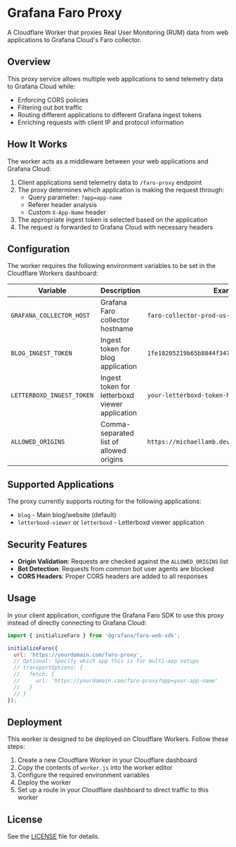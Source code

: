# Grafana Faro Proxy

A Cloudflare Worker that proxies Real User Monitoring (RUM) data from web applications to Grafana Cloud's Faro collector.

## Overview

This proxy service allows multiple web applications to send telemetry data to Grafana Cloud while:

- Enforcing CORS policies
- Filtering out bot traffic
- Routing different applications to different Grafana ingest tokens
- Enriching requests with client IP and protocol information

## How It Works

The worker acts as a middleware between your web applications and Grafana Cloud:

1. Client applications send telemetry data to `/faro-proxy` endpoint
2. The proxy determines which application is making the request through:
   - Query parameter: `?app=app-name`
   - Referer header analysis
   - Custom `X-App-Name` header
3. The appropriate ingest token is selected based on the application
4. The request is forwarded to Grafana Cloud with necessary headers

## Configuration

The worker requires the following environment variables to be set in the Cloudflare Workers dashboard:

| Variable | Description | Example |
|----------|-------------|--------|
| `GRAFANA_COLLECTOR_HOST` | Grafana Faro collector hostname | `faro-collector-prod-us-east-0.grafana.net` |
| `BLOG_INGEST_TOKEN` | Ingest token for blog application | `1fe18205219b65b8844f34747e1986fa` |
| `LETTERBOXD_INGEST_TOKEN` | Ingest token for letterboxd viewer application | `your-letterboxd-token-here` |
| `ALLOWED_ORIGINS` | Comma-separated list of allowed origins | `https://michaellamb.dev,http://localhost:3000` |

## Supported Applications

The proxy currently supports routing for the following applications:

- `blog` - Main blog/website (default)
- `letterboxd-viewer` or `letterboxd` - Letterboxd viewer application

## Security Features

- **Origin Validation**: Requests are checked against the `ALLOWED_ORIGINS` list
- **Bot Detection**: Requests from common bot user agents are blocked
- **CORS Headers**: Proper CORS headers are added to all responses

## Usage

In your client application, configure the Grafana Faro SDK to use this proxy instead of directly connecting to Grafana Cloud:

```javascript
import { initializeFaro } from '@grafana/faro-web-sdk';

initializeFaro({
  url: 'https://yourdomain.com/faro-proxy',
  // Optional: Specify which app this is for multi-app setups
  // transportOptions: {
  //   fetch: {
  //     url: 'https://yourdomain.com/faro-proxy?app=your-app-name'
  //   }
  // }
});
```

## Deployment

This worker is designed to be deployed on Cloudflare Workers. Follow these steps:

1. Create a new Cloudflare Worker in your Cloudflare dashboard
2. Copy the contents of `worker.js` into the worker editor
3. Configure the required environment variables
4. Deploy the worker
5. Set up a route in your Cloudflare dashboard to direct traffic to this worker

## License

See the [LICENSE](LICENSE) file for details.